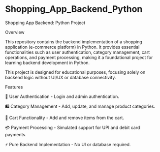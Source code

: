 # Shopping_App_Backend_Python

Shopping App Backend: Python Project

Overview

This repository contains the backend implementation of a shopping application (e-commerce platform) in Python. It provides essential functionalities such as user authentication, category management, cart operations, and payment processing, making it a foundational project for learning backend development in Python.

This project is designed for educational purposes, focusing solely on backend logic without UI/UX or database connectivity.

Features

🔑 User Authentication - Login and admin authentication.

🛍 Category Management - Add, update, and manage product categories.

🛒 Cart Functionality - Add and remove items from the cart.

💳 Payment Processing - Simulated support for UPI and debit card payments.

⚡ Pure Backend Implementation - No UI or database required.